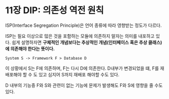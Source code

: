 # 11장 DIP: 의존성 역전 원칙

ISP(Interface Segregation Principle)은 언어 종류에 따라 영향받는 정도가 다르다. 

ISP는 필요 이상으로 많은 것을 포함하는 모듈에 의존하지 말자는 의미를 내포하고 있다. 쉽게 설명하자면 **구체적인 개념보다는 추상적인 개념(인터페이스 혹은 추상 클래스)에 의존해야 한다는 뜻이다.**

```
System S -> Framework F > Database D
```
이 상황에서 S는 F에 의존하며, F는 다시 D에 의존한다. D내부가 변경되었을 떄, F를 재배포해야 할 수 도 있고 심지어 S까지 재배포 해야할 수도 있다. 

D 내부의 기능중 F와 S와 관련이 없는 기능에 문제가 발생해도 F와 S에 영향을 줄 수도 있다.